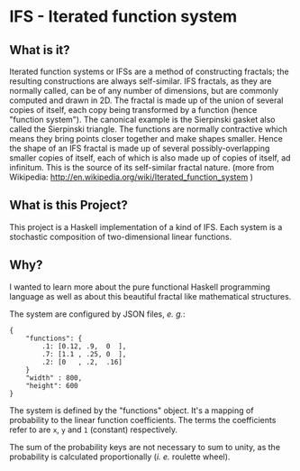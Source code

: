 IFS - Iterated function system
==============================

What is it?
-----------

Iterated function systems or IFSs are a method of constructing fractals;
the resulting constructions are always self-similar. IFS fractals,
as they are normally called, can be of any number of dimensions, but
are commonly computed and drawn in 2D. The fractal is made up of the
union of several copies of itself, each copy being transformed by
a function (hence "function system"). The canonical example is the
Sierpinski gasket also called the Sierpinski triangle. The functions
are normally contractive which means they bring points closer together
and make shapes smaller. Hence the shape of an IFS fractal is made
up of several possibly-overlapping smaller copies of itself, each
of which is also made up of copies of itself, ad infinitum. This is
the source of its self-similar fractal nature. (more from Wikipedia:
http://en.wikipedia.org/wiki/Iterated_function_system )

What is this Project?
---------------------

This project is a Haskell implementation of a kind of IFS. Each system
is a stochastic composition of two-dimensional linear functions.

Why?
---

I wanted to learn more about the pure functional Haskell programming
language as well as about this beautiful fractal like mathematical
structures.

The system are configured by JSON files, _e. g._:

    {
        "functions": {
            .1: [0.12, .9,  0  ],
            .7: [1.1 , .25, 0  ],
            .2: [0   , .2,  .16]
        }
        "width" : 800,
        "height": 600
    }

The system is defined by the "functions" object. It's a mapping
of probability to the linear function coefficients. The terms the
coefficients refer to are `x`, `y` and `1` (constant) respectively.

The sum of the probability keys are not necessary to sum to unity, as
the probability is calculated proportionally (_i. e._ roulette wheel).

